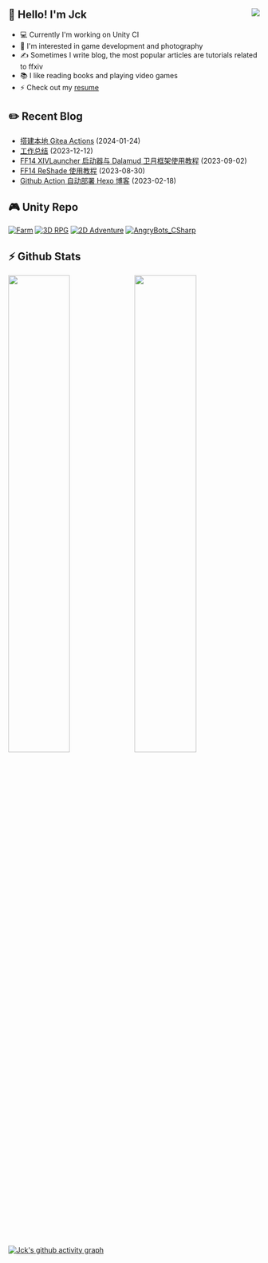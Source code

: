 ## 👋 Hello! I'm Jck <img align="right" src="https://komarev.com/ghpvc/?username=jckling&color=blue">

- 💻 Currently I'm working on Unity CI
- 🌱 I'm interested in game development and photography
- ✍ Sometimes I write blog, the most popular articles are tutorials related to ffxiv
- 📚 I like reading books and playing video games
- ⚡ Check out my [resume](https://jckling.github.io/about/)

## ✏️ Recent Blog

<!-- blog starts -->
- [搭建本地 Gitea Actions](https://jckling.github.io/2024/01/24/Other/%E6%90%AD%E5%BB%BA%E6%9C%AC%E5%9C%B0%20Gitea%20Actions/) (2024-01-24)
- [工作总结](https://jckling.github.io/2023/12/12/Notes/%E5%B7%A5%E4%BD%9C%E6%80%BB%E7%BB%93/) (2023-12-12)
- [FF14 XIVLauncher 启动器与 Dalamud 卫月框架使用教程](https://jckling.github.io/2023/09/02/Game/FFXIV/FF14-XIVLauncher+Dalamud%20%E4%BD%BF%E7%94%A8%E6%95%99%E7%A8%8B/) (2023-09-02)
- [FF14 ReShade 使用教程](https://jckling.github.io/2023/08/30/Game/FFXIV/FF14-ReShade%20%E4%BD%BF%E7%94%A8%E6%95%99%E7%A8%8B/) (2023-08-30)
- [Github Action 自动部署 Hexo 博客](https://jckling.github.io/2023/02/18/Other/Github%20Action%20%E8%87%AA%E5%8A%A8%E9%83%A8%E7%BD%B2%20Hexo%20%E5%8D%9A%E5%AE%A2/) (2023-02-18)
<!-- blog ends -->

## 🎮️ Unity Repo

[![Farm](https://github-readme-stats.vercel.app/api/pin/?username=jckling&repo=Farm)](https://github.com/jckling/Farm)
[![3D RPG](https://github-readme-stats.vercel.app/api/pin/?username=jckling&repo=3DRPG)](https://github.com/jckling/3DRPG)
[![2D Adventure](https://github-readme-stats.vercel.app/api/pin/?username=jckling&repo=2DAdventure)](https://github.com/jckling/2DAdventure)
[![AngryBots_CSharp](https://github-readme-stats.vercel.app/api/pin/?username=jckling&repo=AngryBots_CSharp)](https://github.com/jckling/AngryBots_CSharp)

## ⚡ Github Stats

<p align="left">
    <img width="49.5%" src="https://github-readme-stats.vercel.app/api?username=jckling&title_color=ffffff&text_color=ffffff&bg_color=35,4158D0,C850C0,FFCC70&icon_color=ffffff&show_icons=true&show_border=false&card_width=450" />
    <img width="49.5%" src="https://streak-stats.demolab.com?user=jckling&theme=ambient-gradient&hide_border=true&card_width=450" />
</p>

[![Jck's github activity graph](https://github-readme-activity-graph.vercel.app/graph?username=jckling&bg_color=ffffff&color=5194f0&line=5194f0&point=6283f4)](https://github.com/jckling)
